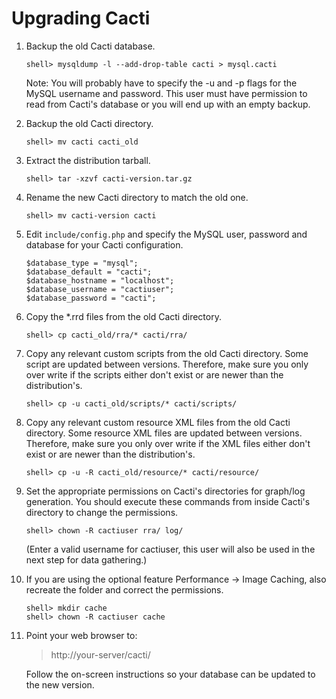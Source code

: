 Upgrading Cacti
===============

1.  Backup the old Cacti database.

        shell> mysqldump -l --add-drop-table cacti > mysql.cacti

    Note: You will probably have to specify the -u and -p flags for the MySQL username and password. This user must have permission to read from Cacti's database or you will end up with an empty backup.

2.  Backup the old Cacti directory.

        shell> mv cacti cacti_old

3.  Extract the distribution tarball.

        shell> tar -xzvf cacti-version.tar.gz

4.  Rename the new Cacti directory to match the old one.

        shell> mv cacti-version cacti

5.  Edit `include/config.php` and specify the MySQL user, password and database for your Cacti configuration.

        $database_type = "mysql";
        $database_default = "cacti";
        $database_hostname = "localhost";
        $database_username = "cactiuser";
        $database_password = "cacti";

6.  Copy the *.rrd files from the old Cacti directory.

        shell> cp cacti_old/rra/* cacti/rra/

7.  Copy any relevant custom scripts from the old Cacti directory. Some script are updated between versions. Therefore, make sure you only over write if the scripts either don't exist or are newer than the distribution's.

        shell> cp -u cacti_old/scripts/* cacti/scripts/

8.  Copy any relevant custom resource XML files from the old Cacti directory. Some resource XML files are updated between versions. Therefore, make sure you only over write if the XML files either don't exist or are newer than the distribution's.

        shell> cp -u -R cacti_old/resource/* cacti/resource/

9.  Set the appropriate permissions on Cacti's directories for graph/log generation. You should execute these commands from inside Cacti's directory to change the permissions.

        shell> chown -R cactiuser rra/ log/

    (Enter a valid username for cactiuser, this user will also be used in the next step for data gathering.)

10. If you are using the optional feature Performance -> Image Caching, also recreate the folder and correct the permissions.

        shell> mkdir cache
        shell> chown -R cactiuser cache

11. Point your web browser to:

    > http://your-server/cacti/

    Follow the on-screen instructions so your database can be updated to the new version.

